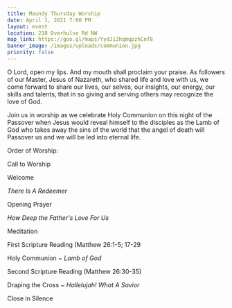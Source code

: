 ```yaml
---
title: Maundy Thursday Worship
date: April 1, 2021 7:00 PM
layout: event
location: 218 Overhulse Rd NW
map_link: https://goo.gl/maps/YydJi2hqmqpzhCnf8
banner_image: /images/uploads/communion.jpg
priority: false
---
```

O Lord, open my lips. And my mouth shall proclaim your praise. As followers of our Master, Jesus of Nazareth, who shared life and love with us, we come forward to share our lives, our selves, our insights, our energy, our skills and talents, that in so giving and serving others may recognize the love of God.

Join us in worship as we celebrate Holy Communion on this night of the Passover when Jesus would reveal himself to the disciples as the Lamb of God who takes away the sins of the world that the angel of death will Passover us and we will be led into eternal life.

Order of Worship:

Call to Worship

Welcome

*There Is A Redeemer*

Opening Prayer

*How Deep the Father's Love For Us*

Meditation

First Scripture Reading (Matthew 26:1-5; 17-29

Holy Communion ~ *Lamb of God*

Second Scripture Reading (Matthew 26:30-35)

Draping the Cross ~ *Hallelujah! What A Savior*

Close in Silence